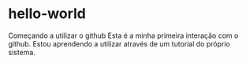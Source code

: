 # hello-world
Começando a utilizar o github
Esta é a minha primeira interação com o github. Estou aprendendo a utilizar através de um tutorial do próprio sistema.
